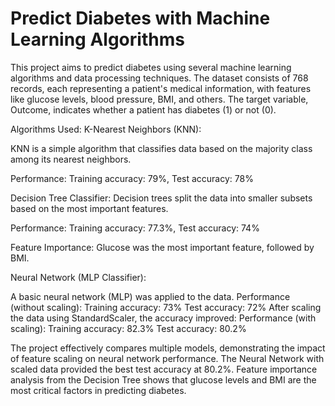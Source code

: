# Predict Diabetes with Machine Learning Algorithms
This project aims to predict diabetes using several machine learning algorithms and data processing techniques. The dataset consists of 768 records, each representing a patient's medical information, with features like glucose levels, blood pressure, BMI, and others. The target variable, Outcome, indicates whether a patient has diabetes (1) or not (0).

Algorithms Used:
K-Nearest Neighbors (KNN):

KNN is a simple algorithm that classifies data based on the majority class among its nearest neighbors.

Performance: Training accuracy: 79%, Test accuracy: 78%

Decision Tree Classifier: Decision trees split the data into smaller subsets based on the most important features.

Performance: Training accuracy: 77.3%, Test accuracy: 74%

Feature Importance: Glucose was the most important feature, followed by BMI.

Neural Network (MLP Classifier):

A basic neural network (MLP) was applied to the data.
Performance (without scaling):
Training accuracy: 73%
Test accuracy: 72%
After scaling the data using StandardScaler, the accuracy improved:
Performance (with scaling):
Training accuracy: 82.3%
Test accuracy: 80.2%

The project effectively compares multiple models, demonstrating the impact of feature scaling on neural network performance.
The Neural Network with scaled data provided the best test accuracy at 80.2%.
Feature importance analysis from the Decision Tree shows that glucose levels and BMI are the most critical factors in predicting diabetes.
